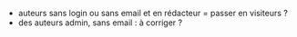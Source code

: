 - auteurs sans login ou sans email et en rédacteur = passer en visiteurs ? 
- des auteurs admin, sans email : à corriger ? 
